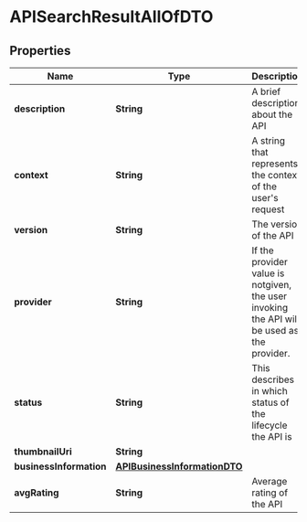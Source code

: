 

# APISearchResultAllOfDTO

## Properties

Name | Type | Description | Notes
------------ | ------------- | ------------- | -------------
**description** | **String** | A brief description about the API |  [optional]
**context** | **String** | A string that represents the context of the user&#39;s request |  [optional]
**version** | **String** | The version of the API |  [optional]
**provider** | **String** | If the provider value is notgiven, the user invoking the API will be used as the provider.  |  [optional]
**status** | **String** | This describes in which status of the lifecycle the API is |  [optional]
**thumbnailUri** | **String** |  |  [optional]
**businessInformation** | [**APIBusinessInformationDTO**](APIBusinessInformationDTO.md) |  |  [optional]
**avgRating** | **String** | Average rating of the API |  [optional]



